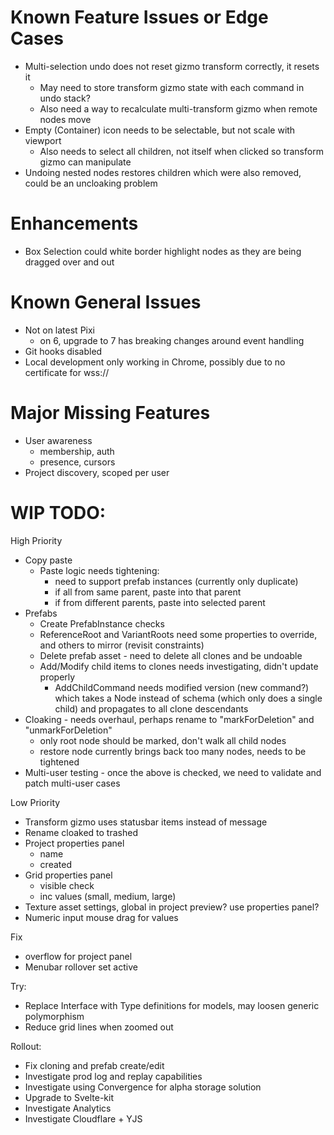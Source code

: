 # Known Feature Issues or Edge Cases

* Multi-selection undo does not reset gizmo transform correctly, it resets it
    - May need to store transform gizmo state with each command in undo stack?
    - Also need a way to recalculate multi-transform gizmo when remote nodes move
* Empty (Container) icon needs to be selectable, but not scale with viewport
    - Also needs to select all children, not itself when clicked so transform gizmo can manipulate
* Undoing nested nodes restores children which were also removed, could be an uncloaking problem

# Enhancements

* Box Selection could white border highlight nodes as they are being dragged over and out

# Known General Issues

* Not on latest Pixi
    - on 6, upgrade to 7 has breaking changes around event handling
* Git hooks disabled
* Local development only working in Chrome, possibly due to no certificate for wss://

# Major Missing Features

* User awareness
    - membership, auth
    - presence, cursors
* Project discovery, scoped per user

# WIP TODO:

High Priority
* Copy paste
    - Paste logic needs tightening:
        - need to support prefab instances (currently only duplicate)
        - if all from same parent, paste into that parent
        - if from different parents, paste into selected parent
* Prefabs
    - Create PrefabInstance checks
    - ReferenceRoot and VariantRoots need some properties to override, and others to mirror (revisit constraints)
    - Delete prefab asset - need to delete all clones and be undoable
    - Add/Modify child items to clones needs investigating, didn't update properly
        - AddChildCommand needs modified version (new command?) which takes a Node instead of schema (which only does a single child) and propagates to all clone descendants
* Cloaking - needs overhaul, perhaps rename to "markForDeletion" and "unmarkForDeletion"
    - only root node should be marked, don't walk all child nodes
    - restore node currently brings back too many nodes, needs to be tightened
* Multi-user testing - once the above is checked, we need to validate and patch multi-user cases

Low Priority
* Transform gizmo uses statusbar items instead of message
* Rename cloaked to trashed
* Project properties panel
    - name
    - created
* Grid properties panel
    - visible check
    - inc values (small, medium, large)
* Texture asset settings, global in project preview? use properties panel?
* Numeric input mouse drag for values

Fix
* overflow for project panel
* Menubar rollover set active

Try:
* Replace Interface with Type definitions for models, may loosen generic polymorphism
* Reduce grid lines when zoomed out

Rollout:
* Fix cloning and prefab create/edit
* Investigate prod log and replay capabilities
* Investigate using Convergence for alpha storage solution
* Upgrade to Svelte-kit
* Investigate Analytics
* Investigate Cloudflare + YJS